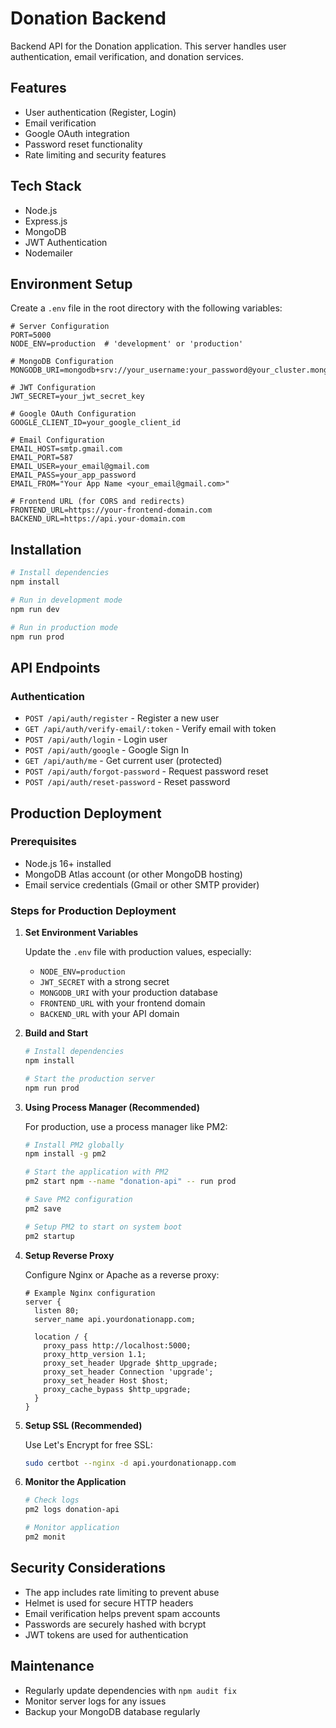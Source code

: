 # Donation Backend

Backend API for the Donation application. This server handles user authentication, email verification, and donation services.

## Features

- User authentication (Register, Login)
- Email verification
- Google OAuth integration
- Password reset functionality
- Rate limiting and security features

## Tech Stack

- Node.js
- Express.js
- MongoDB
- JWT Authentication
- Nodemailer

## Environment Setup

Create a `.env` file in the root directory with the following variables:

```
# Server Configuration
PORT=5000
NODE_ENV=production  # 'development' or 'production'

# MongoDB Configuration
MONGODB_URI=mongodb+srv://your_username:your_password@your_cluster.mongodb.net/your_database

# JWT Configuration
JWT_SECRET=your_jwt_secret_key

# Google OAuth Configuration
GOOGLE_CLIENT_ID=your_google_client_id

# Email Configuration
EMAIL_HOST=smtp.gmail.com
EMAIL_PORT=587
EMAIL_USER=your_email@gmail.com
EMAIL_PASS=your_app_password
EMAIL_FROM="Your App Name <your_email@gmail.com>"

# Frontend URL (for CORS and redirects)
FRONTEND_URL=https://your-frontend-domain.com
BACKEND_URL=https://api.your-domain.com
```

## Installation

```bash
# Install dependencies
npm install

# Run in development mode
npm run dev

# Run in production mode
npm run prod
```

## API Endpoints

### Authentication

- `POST /api/auth/register` - Register a new user
- `GET /api/auth/verify-email/:token` - Verify email with token
- `POST /api/auth/login` - Login user
- `POST /api/auth/google` - Google Sign In
- `GET /api/auth/me` - Get current user (protected)
- `POST /api/auth/forgot-password` - Request password reset
- `POST /api/auth/reset-password` - Reset password

## Production Deployment

### Prerequisites

- Node.js 16+ installed
- MongoDB Atlas account (or other MongoDB hosting)
- Email service credentials (Gmail or other SMTP provider)

### Steps for Production Deployment

1. **Set Environment Variables**

   Update the `.env` file with production values, especially:
   - `NODE_ENV=production`
   - `JWT_SECRET` with a strong secret
   - `MONGODB_URI` with your production database
   - `FRONTEND_URL` with your frontend domain
   - `BACKEND_URL` with your API domain

2. **Build and Start**

   ```bash
   # Install dependencies
   npm install

   # Start the production server
   npm run prod
   ```

3. **Using Process Manager (Recommended)**

   For production, use a process manager like PM2:

   ```bash
   # Install PM2 globally
   npm install -g pm2

   # Start the application with PM2
   pm2 start npm --name "donation-api" -- run prod

   # Save PM2 configuration
   pm2 save

   # Setup PM2 to start on system boot
   pm2 startup
   ```

4. **Setup Reverse Proxy**

   Configure Nginx or Apache as a reverse proxy:

   ```nginx
   # Example Nginx configuration
   server {
     listen 80;
     server_name api.yourdonationapp.com;

     location / {
       proxy_pass http://localhost:5000;
       proxy_http_version 1.1;
       proxy_set_header Upgrade $http_upgrade;
       proxy_set_header Connection 'upgrade';
       proxy_set_header Host $host;
       proxy_cache_bypass $http_upgrade;
     }
   }
   ```

5. **Setup SSL (Recommended)**

   Use Let's Encrypt for free SSL:

   ```bash
   sudo certbot --nginx -d api.yourdonationapp.com
   ```

6. **Monitor the Application**

   ```bash
   # Check logs
   pm2 logs donation-api

   # Monitor application
   pm2 monit
   ```

## Security Considerations

- The app includes rate limiting to prevent abuse
- Helmet is used for secure HTTP headers
- Email verification helps prevent spam accounts
- Passwords are securely hashed with bcrypt
- JWT tokens are used for authentication

## Maintenance

- Regularly update dependencies with `npm audit fix`
- Monitor server logs for any issues
- Backup your MongoDB database regularly 